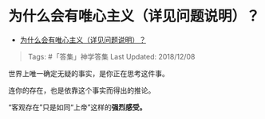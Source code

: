 # 为什么会有唯心主义（详见问题说明）？

- [为什么会有唯心主义（详见问题说明）？](https://www.zhihu.com/question/268358142/answer/547728279)

>Tags: #「答集」神学答集 
>Last Updated: 2018/12/08

世界上唯一确定无疑的事实，是你正在思考这件事。

连你的存在，也是依靠这个事实而得出的推论。

“客观存在”只是如同“上帝”这样的**强烈感受。**